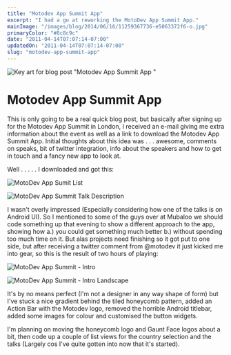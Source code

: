 ```yaml
---
title: "Motodev App Summit App"
excerpt: "I had a go at reworking the MotoDev App Summit App."
mainImage: "/images/blog/2014/06/16/11259367736-e5063372f6-o.jpg"
primaryColor: "#8c8c9c"
date: "2011-04-14T07:07:14-07:00"
updatedOn: "2011-04-14T07:07:14-07:00"
slug: "motodev-app-summit-app"
---
```

![Key art for blog post "Motodev App Summit App "](/images/blog/2014/06/16/11259367736-e5063372f6-o.jpg)

# Motodev App Summit App 

This is only going to be a real quick blog post, but basically after signing up for the Motodev App Summit in London, I received an e-mail giving me extra information about the event as well as a link to download the Motodev App Summit App. Initial thoughts about this idea was . . . awesome, comments on speaks, bit of twitter integration, info about the speakers and how to get in touch and a fancy new app to look at.

Well . . . . . I downloaded and got this: 

![MotoDev App Sumit List](/images/blog/2011/04/ss-0-320-480-160-0-652b37654ba712cf44fcac42b8a99f6c5210170d.jpg)

![MotoDev App Summit Talk Description](/images/blog/2011/04/ss-1-320-480-160-0-48a7e896fb928026c0684702297cfe68d30eb242.jpg)

I wasn't overly impressed (Especially considering how one of the talks is on Android UI). So I mentioned to some of the guys over at Mubaloo we should code something up that evening to show a different approach to the app, showing how a.) you could get something much better b.) without spending too much time on it. But alas projects need finishing so it got put to one side, but after receiving a twitter comment from @motodev it just kicked me into gear, so this is the result of two hours of playing: 

![MotoDev App Summit - Intro](/images/blog/2011/04/Motodev-One.png)

![MotoDev App Summit - Intro Landscape](/images/blog/2011/04/Motodev-Two.png)

It's by no means perfect (I'm not a designer in any way shape of form) but I've stuck a nice gradient behind the tiled honeycomb pattern, added an Action Bar with the Motodev logo, removed the horrible Android titlebar, added some images for colour and customised the button widgets.

I'm planning on moving the honeycomb logo and Gaunt Face logos about a bit, then code up a couple of list views for the country selection and the talks (Largely cos I've quite gotten into now that it's started).

